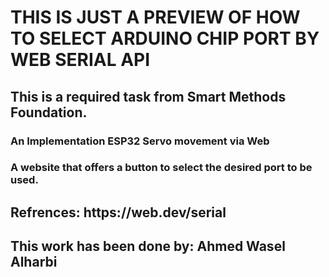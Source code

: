 <h1>THIS IS JUST A PREVIEW OF HOW TO SELECT ARDUINO CHIP PORT BY WEB SERIAL API</h1>
<h2>This is a required task from Smart Methods Foundation.</h2>
<h3>An Implementation ESP32 Servo movement via Web</h3>

<h3>A website that offers a button to select the desired port to be used.</h3>

<h2>Refrences: https://web.dev/serial</h2>
<h2>This work has been done by: Ahmed Wasel Alharbi</h2>
